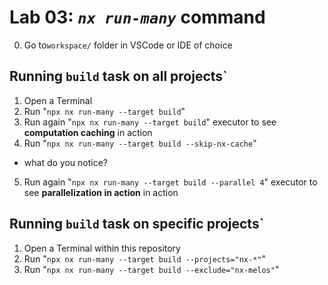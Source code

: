 # Lab 03: _`nx run-many`_ command

0. Go to`workspace/` folder in VSCode or IDE of choice

## Running `build` task on all projects`

1. Open a Terminal
2. Run "`npx nx run-many --target build`"
3. Run again "`npx nx run-many --target build`" executor to see **computation caching** in action 
4. Run "`npx nx run-many --target build --skip-nx-cache`" 
  * what do you notice?
5. Run again "`npx nx run-many --target build --parallel 4`" executor to see **parallelization in action** in action 


## Running `build` task on  specific projects`

1. Open a Terminal within this repository
2. Run "`npx nx run-many --target build --projects="nx-*"`"
3. Run "`npx nx run-many --target build --exclude="nx-melos"`"

